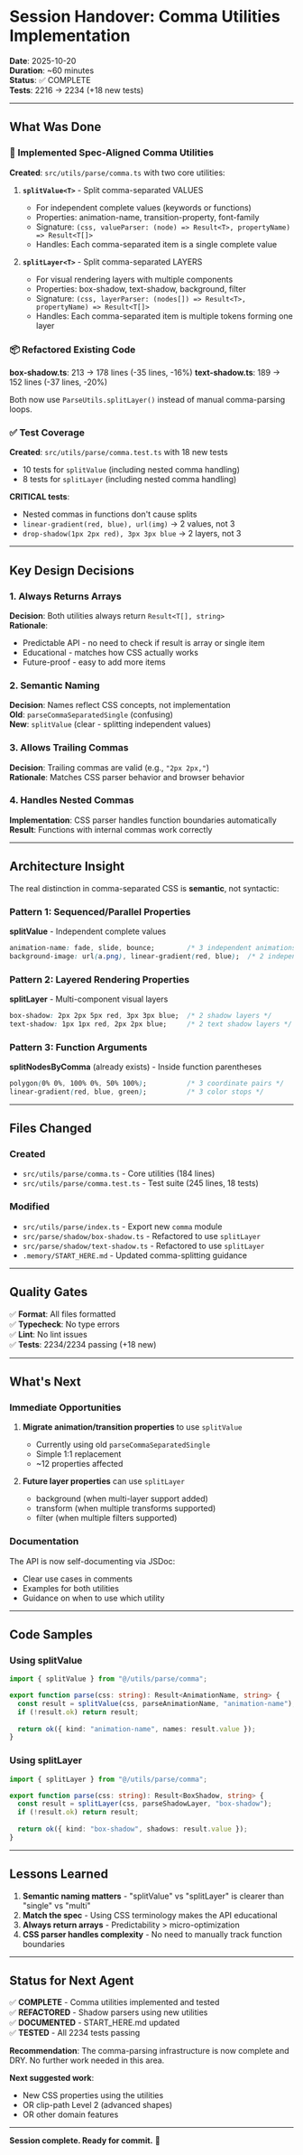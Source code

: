 # Session Handover: Comma Utilities Implementation

**Date**: 2025-10-20  
**Duration**: ~60 minutes  
**Status**: ✅ COMPLETE  
**Tests**: 2216 → 2234 (+18 new tests)

---

## What Was Done

### 🎯 Implemented Spec-Aligned Comma Utilities

**Created**: `src/utils/parse/comma.ts` with two core utilities:

1. **`splitValue<T>`** - Split comma-separated VALUES
   - For independent complete values (keywords or functions)
   - Properties: animation-name, transition-property, font-family
   - Signature: `(css, valueParser: (node) => Result<T>, propertyName) => Result<T[]>`
   - Handles: Each comma-separated item is a single complete value

2. **`splitLayer<T>`** - Split comma-separated LAYERS
   - For visual rendering layers with multiple components
   - Properties: box-shadow, text-shadow, background, filter
   - Signature: `(css, layerParser: (nodes[]) => Result<T>, propertyName) => Result<T[]>`
   - Handles: Each comma-separated item is multiple tokens forming one layer

### 📦 Refactored Existing Code

**box-shadow.ts**: 213 → 178 lines (-35 lines, -16%)
**text-shadow.ts**: 189 → 152 lines (-37 lines, -20%)

Both now use `ParseUtils.splitLayer()` instead of manual comma-parsing loops.

### ✅ Test Coverage

**Created**: `src/utils/parse/comma.test.ts` with 18 new tests
- 10 tests for `splitValue` (including nested comma handling)
- 8 tests for `splitLayer` (including nested comma handling)

**CRITICAL tests**:
- Nested commas in functions don't cause splits
- `linear-gradient(red, blue), url(img)` → 2 values, not 3
- `drop-shadow(1px 2px red), 3px 3px blue` → 2 layers, not 3

---

## Key Design Decisions

### 1. Always Returns Arrays
**Decision**: Both utilities always return `Result<T[], string>`  
**Rationale**: 
- Predictable API - no need to check if result is array or single item
- Educational - matches how CSS actually works
- Future-proof - easy to add more items

### 2. Semantic Naming
**Decision**: Names reflect CSS concepts, not implementation  
**Old**: `parseCommaSeparatedSingle` (confusing)  
**New**: `splitValue` (clear - splitting independent values)

### 3. Allows Trailing Commas
**Decision**: Trailing commas are valid (e.g., `"2px 2px,"`)  
**Rationale**: Matches CSS parser behavior and browser behavior

### 4. Handles Nested Commas
**Implementation**: CSS parser handles function boundaries automatically  
**Result**: Functions with internal commas work correctly

---

## Architecture Insight

The real distinction in comma-separated CSS is **semantic**, not syntactic:

### Pattern 1: Sequenced/Parallel Properties
**splitValue** - Independent complete values
```css
animation-name: fade, slide, bounce;        /* 3 independent animations */
background-image: url(a.png), linear-gradient(red, blue);  /* 2 independent images */
```

### Pattern 2: Layered Rendering Properties
**splitLayer** - Multi-component visual layers
```css
box-shadow: 2px 2px 5px red, 3px 3px blue;  /* 2 shadow layers */
text-shadow: 1px 1px red, 2px 2px blue;     /* 2 text shadow layers */
```

### Pattern 3: Function Arguments
**splitNodesByComma** (already exists) - Inside function parentheses
```css
polygon(0% 0%, 100% 0%, 50% 100%);          /* 3 coordinate pairs */
linear-gradient(red, blue, green);          /* 3 color stops */
```

---

## Files Changed

### Created
- `src/utils/parse/comma.ts` - Core utilities (184 lines)
- `src/utils/parse/comma.test.ts` - Test suite (245 lines, 18 tests)

### Modified
- `src/utils/parse/index.ts` - Export new `comma` module
- `src/parse/shadow/box-shadow.ts` - Refactored to use `splitLayer`
- `src/parse/shadow/text-shadow.ts` - Refactored to use `splitLayer`
- `.memory/START_HERE.md` - Updated comma-splitting guidance

---

## Quality Gates

✅ **Format**: All files formatted  
✅ **Typecheck**: No type errors  
✅ **Lint**: No lint issues  
✅ **Tests**: 2234/2234 passing (+18 new)  

---

## What's Next

### Immediate Opportunities

1. **Migrate animation/transition properties** to use `splitValue`
   - Currently using old `parseCommaSeparatedSingle`
   - Simple 1:1 replacement
   - ~12 properties affected

2. **Future layer properties** can use `splitLayer`
   - background (when multi-layer support added)
   - transform (when multiple transforms supported)
   - filter (when multiple filters supported)

### Documentation

The API is now self-documenting via JSDoc:
- Clear use cases in comments
- Examples for both utilities
- Guidance on when to use which utility

---

## Code Samples

### Using splitValue

```typescript
import { splitValue } from "@/utils/parse/comma";

export function parse(css: string): Result<AnimationName, string> {
  const result = splitValue(css, parseAnimationName, "animation-name");
  if (!result.ok) return result;
  
  return ok({ kind: "animation-name", names: result.value });
}
```

### Using splitLayer

```typescript
import { splitLayer } from "@/utils/parse/comma";

export function parse(css: string): Result<BoxShadow, string> {
  const result = splitLayer(css, parseShadowLayer, "box-shadow");
  if (!result.ok) return result;
  
  return ok({ kind: "box-shadow", shadows: result.value });
}
```

---

## Lessons Learned

1. **Semantic naming matters** - "splitValue" vs "splitLayer" is clearer than "single" vs "multi"
2. **Match the spec** - Using CSS terminology makes the API educational
3. **Always return arrays** - Predictability > micro-optimization
4. **CSS parser handles complexity** - No need to manually track function boundaries

---

## Status for Next Agent

✅ **COMPLETE** - Comma utilities implemented and tested  
✅ **REFACTORED** - Shadow parsers using new utilities  
✅ **DOCUMENTED** - START_HERE.md updated  
✅ **TESTED** - All 2234 tests passing  

**Recommendation**: The comma-parsing infrastructure is now complete and DRY. No further work needed in this area.

**Next suggested work**:
- New CSS properties using the utilities
- OR clip-path Level 2 (advanced shapes)
- OR other domain features

---

**Session complete. Ready for commit.** 🎉
